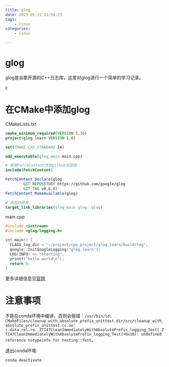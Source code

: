```yaml
---
title: glog
date: 2023-05-31 11:54:23
tags:
    - linux
categories:
    - linux

---
```


# glog

glog是谷歌开源的C++日志库，这里对glog进行一个简单的学习记录。



<!--more-->c

# 在CMake中添加glog

CMakeLists.txt

```cmake
cmake_minimum_required(VERSION 3.16)
project(glog_learn VERSION 1.0)

set(CMAKE_CXX_STANDARD 14)

add_executable(glog_main main.cpp)

# 使用FetchContent添加github外部库
include(FetchContent)

FetchContent_Declare(glog
        GIT_REPOSITORY https://github.com/google/glog
        GIT_TAG v0.6.0)
FetchContent_MakeAvailable(glog)

# 添加外部库
target_link_libraries(glog_main glog::glog)
```



main.cpp

```c++
#include <iostream>
#include <glog/logging.h>

int main() {
  FLAGS_log_dir = "~/project/cpp_project/glog_learn/build/log";
  google::InitGoogleLogging("glog_learn");
  LOG(INFO) << "Starting";
  printf("hello world\n");
  return 0;
}
```



更多详细信息见[官网](https://github.com/google/glog)

# 注意事项

不能在conda环境中编译，否则会报错：`/usr/bin/ld: CMakeFiles/cleanup_with_absolute_prefix_unittest.dir/src/cleanup_with_absolute_prefix_unittest.cc.oo:(.data.rel.ro._ZTI47CleanImmediatelyWithAbsolutePrefix_logging_Test[_ZTI47CleanImmediatelyWithAbsolutePrefix_logging_Test]+0x10): undefined reference totypeinfo for testing::Test`。

退出conda环境:

```shell
conda deactivate
```

